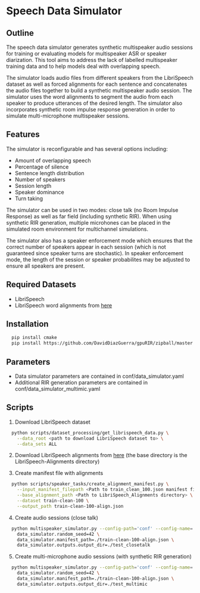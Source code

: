 **Speech Data Simulator**
===============

Outline
------------

The speech data simulator generates synthetic multispeaker audio sessions for training or evaluating models for multispeaker ASR or speaker diarization. This tool aims to address the lack of labelled multispeaker training data and to help models deal with overlapping speech.

The simulator loads audio files from different speakers from the LibriSpeech dataset as well as forced alignments for each sentence and concatenates the audio files together to build a synthetic multispeaker audio session. The simulator uses the word alignments to segment the audio from each speaker to produce utterances of the desired length. The simulator also incorporates synthetic room impulse response generation in order to simulate multi-microphone multispeaker sessions.

Features
------------

The simulator is reconfigurable and has several options including:

* Amount of overlapping speech
* Percentage of silence
* Sentence length distribution
* Number of speakers
* Session length
* Speaker dominance
* Turn taking

The simulator can be used in two modes: close talk (no Room Impulse Response) as well as far field (including synthetic RIR). When using synthetic RIR generation, multiple microhones can be placed in the simulated room environment for multichannel simulations.

The simulator also has a speaker enforcement mode which ensures that the correct number of speakers appear in each session (which is not guaranteed since speaker turns are stochastic). In speaker enforcement mode, the length of the session or speaker probabilites may be adjusted to ensure all speakers are present.

Required Datasets
------------

* LibriSpeech
* LibriSpeech word alignments from [here](https://github.com/CorentinJ/librispeech-alignments)

Installation
------------

```bash
  pip install cmake
  pip install https://github.com/DavidDiazGuerra/gpuRIR/zipball/master
```

Parameters
------------

* Data simulator parameters are contained in conf/data_simulator.yaml
* Additional RIR generation parameters are contained in conf/data_simulator_multimic.yaml

Scripts
------------

1. Download LibriSpeech dataset

```bash
  python scripts/dataset_processing/get_librispeech_data.py \
    --data_root <path to download LibriSpeech dataset to> \
    --data_sets ALL
```

2. Download LibriSpeech alignments from [here](https://drive.google.com/file/d/1WYfgr31T-PPwMcxuAq09XZfHQO5Mw8fE/view?usp=sharing) (the base directory is the LibriSpeech-Alignments directory)

3. Create manifest file with alignments

```bash
  python scripts/speaker_tasks/create_alignment_manifest.py \
    --input_manifest_filepath <Path to train_clean_100.json manifest file> \
    --base_alignment_path <Path to LibriSpeech_Alignments directory> \
    --dataset train-clean-100 \
    --output_path train-clean-100-align.json
```

4. Create audio sessions (close talk)

```bash
  python multispeaker_simulator.py --config-path='conf' --config-name='data_simulator.yaml' \
    data_simulator.random_seed=42 \
    data_simulator.manifest_path=./train-clean-100-align.json \
    data_simulator.outputs.output_dir=./test_closetalk
```

5. Create multi-microphone audio sessions (with synthetic RIR generation)

```bash
  python multispeaker_simulator.py --config-path='conf' --config-name='data_simulator_multimic.yaml' \
    data_simulator.random_seed=42 \
    data_simulator.manifest_path=./train-clean-100-align.json \
    data_simulator.outputs.output_dir=./test_multimic
```
